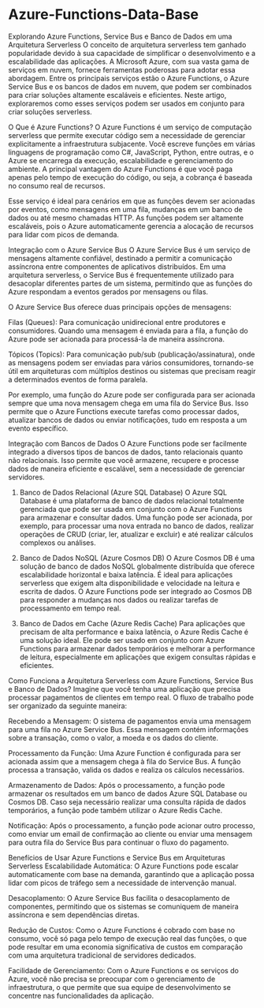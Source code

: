 # Azure-Functions-Data-Base
Explorando Azure Functions, Service Bus e Banco de Dados em uma Arquitetura Serverless
O conceito de arquitetura serverless tem ganhado popularidade devido à sua capacidade de simplificar o desenvolvimento e a escalabilidade das aplicações. A Microsoft Azure, com sua vasta gama de serviços em nuvem, fornece ferramentas poderosas para adotar essa abordagem. Entre os principais serviços estão o Azure Functions, o Azure Service Bus e os bancos de dados em nuvem, que podem ser combinados para criar soluções altamente escaláveis e eficientes. Neste artigo, exploraremos como esses serviços podem ser usados em conjunto para criar soluções serverless.

O Que é Azure Functions?
O Azure Functions é um serviço de computação serverless que permite executar código sem a necessidade de gerenciar explicitamente a infraestrutura subjacente. Você escreve funções em várias linguagens de programação como C#, JavaScript, Python, entre outras, e o Azure se encarrega da execução, escalabilidade e gerenciamento do ambiente. A principal vantagem do Azure Functions é que você paga apenas pelo tempo de execução do código, ou seja, a cobrança é baseada no consumo real de recursos.

Esse serviço é ideal para cenários em que as funções devem ser acionadas por eventos, como mensagens em uma fila, mudanças em um banco de dados ou até mesmo chamadas HTTP. As funções podem ser altamente escaláveis, pois o Azure automaticamente gerencia a alocação de recursos para lidar com picos de demanda.

Integração com o Azure Service Bus
O Azure Service Bus é um serviço de mensagens altamente confiável, destinado a permitir a comunicação assíncrona entre componentes de aplicativos distribuídos. Em uma arquitetura serverless, o Service Bus é frequentemente utilizado para desacoplar diferentes partes de um sistema, permitindo que as funções do Azure respondam a eventos gerados por mensagens ou filas.

O Azure Service Bus oferece duas principais opções de mensagens:

Filas (Queues): Para comunicação unidirecional entre produtores e consumidores. Quando uma mensagem é enviada para a fila, a função do Azure pode ser acionada para processá-la de maneira assíncrona.

Tópicos (Topics): Para comunicação pub/sub (publicação/assinatura), onde as mensagens podem ser enviadas para vários consumidores, tornando-se útil em arquiteturas com múltiplos destinos ou sistemas que precisam reagir a determinados eventos de forma paralela.

Por exemplo, uma função do Azure pode ser configurada para ser acionada sempre que uma nova mensagem chega em uma fila do Service Bus. Isso permite que o Azure Functions execute tarefas como processar dados, atualizar bancos de dados ou enviar notificações, tudo em resposta a um evento específico.

Integração com Bancos de Dados
O Azure Functions pode ser facilmente integrado a diversos tipos de bancos de dados, tanto relacionais quanto não relacionais. Isso permite que você armazene, recupere e processe dados de maneira eficiente e escalável, sem a necessidade de gerenciar servidores.

1. Banco de Dados Relacional (Azure SQL Database)
O Azure SQL Database é uma plataforma de banco de dados relacional totalmente gerenciada que pode ser usada em conjunto com o Azure Functions para armazenar e consultar dados. Uma função pode ser acionada, por exemplo, para processar uma nova entrada no banco de dados, realizar operações de CRUD (criar, ler, atualizar e excluir) e até realizar cálculos complexos ou análises.

2. Banco de Dados NoSQL (Azure Cosmos DB)
O Azure Cosmos DB é uma solução de banco de dados NoSQL globalmente distribuída que oferece escalabilidade horizontal e baixa latência. É ideal para aplicações serverless que exigem alta disponibilidade e velocidade na leitura e escrita de dados. O Azure Functions pode ser integrado ao Cosmos DB para responder a mudanças nos dados ou realizar tarefas de processamento em tempo real.

3. Banco de Dados em Cache (Azure Redis Cache)
Para aplicações que precisam de alta performance e baixa latência, o Azure Redis Cache é uma solução ideal. Ele pode ser usado em conjunto com Azure Functions para armazenar dados temporários e melhorar a performance de leitura, especialmente em aplicações que exigem consultas rápidas e eficientes.

Como Funciona a Arquitetura Serverless com Azure Functions, Service Bus e Banco de Dados?
Imagine que você tenha uma aplicação que precisa processar pagamentos de clientes em tempo real. O fluxo de trabalho pode ser organizado da seguinte maneira:

Recebendo a Mensagem: O sistema de pagamentos envia uma mensagem para uma fila no Azure Service Bus. Essa mensagem contém informações sobre a transação, como o valor, a moeda e os dados do cliente.

Processamento da Função: Uma Azure Function é configurada para ser acionada assim que a mensagem chega à fila do Service Bus. A função processa a transação, valida os dados e realiza os cálculos necessários.

Armazenamento de Dados: Após o processamento, a função pode armazenar os resultados em um banco de dados Azure SQL Database ou Cosmos DB. Caso seja necessário realizar uma consulta rápida de dados temporários, a função pode também utilizar o Azure Redis Cache.

Notificação: Após o processamento, a função pode acionar outro processo, como enviar um email de confirmação ao cliente ou enviar uma mensagem para outra fila do Service Bus para continuar o fluxo do pagamento.

Benefícios de Usar Azure Functions e Service Bus em Arquiteturas Serverless
Escalabilidade Automática: O Azure Functions pode escalar automaticamente com base na demanda, garantindo que a aplicação possa lidar com picos de tráfego sem a necessidade de intervenção manual.

Desacoplamento: O Azure Service Bus facilita o desacoplamento de componentes, permitindo que os sistemas se comuniquem de maneira assíncrona e sem dependências diretas.

Redução de Custos: Como o Azure Functions é cobrado com base no consumo, você só paga pelo tempo de execução real das funções, o que pode resultar em uma economia significativa de custos em comparação com uma arquitetura tradicional de servidores dedicados.

Facilidade de Gerenciamento: Com o Azure Functions e os serviços do Azure, você não precisa se preocupar com o gerenciamento de infraestrutura, o que permite que sua equipe de desenvolvimento se concentre nas funcionalidades da aplicação.
